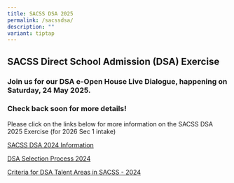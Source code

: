 ```yaml
---
title: SACSS DSA 2025
permalink: /sacssdsa/
description: ""
variant: tiptap
---
```

<h2>SACSS Direct School Admission (DSA) Exercise</h2>
<h3><strong>Join us for our DSA e-Open House Live Dialogue, happening on Saturday, 24 May 2025.</strong></h3>
<h3><strong>Check back soon for more details!</strong></h3>
<p>Please click on the links below for more information on the SACSS DSA
2025 Exercise (for 2026 Sec 1 intake)</p>
<p><a href="/files/SACSS_DSA_Sec_2024.pdf" rel="noopener noreferrer nofollow" target="_blank">SACSS DSA 2024 Information</a>
</p>
<p><a href="/files/DSA_Selection_Process_2024.pdf" rel="noopener noreferrer nofollow" target="_blank">DSA Selection Process 2024</a>
</p>
<p><a href="/files/Criteria_for_DSA_Talent_Areas_in_SACSS_2024.pdf" rel="noopener noreferrer nofollow" target="_blank">Criteria for DSA Talent Areas in SACSS - 2024</a>
</p>